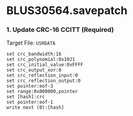 # BLUS30564.savepatch

### 1. Update CRC-16 CCITT (Required)

Target File: `USRDATA`

```
set crc_bandwidth:16
set crc_polynomial:0x1021
set crc_initial_value:0xFFFF
set crc_output_xor:0
set crc_reflection_input:0
set crc_reflection_output:0
set pointer:eof-3
set range:0x000000,pointer
set [hash]:crc
set pointer:eof-1
write next (0):[hash]
```

